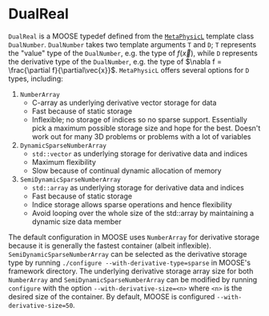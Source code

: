 # DualReal

`DualReal` is a MOOSE typedef defined from the
[`MetaPhysicL`](https://github.com/roystgnr/metaphysicl) template class
`DualNumber`. `DualNumber` takes two template arguments `T` and `D`; `T`
represents the "value" type of the `DualNumber`, e.g. the type of $f(\vec{x})$,
while `D` represents the derivative type of the `DualNumber`, e.g. the type of
$\nabla f = \frac{\partial f}{\partial\vec{x}}$. `MetaPhysicL` offers several
options for `D` types, including:

1. `NumberArray`
    - C-array as underlying derivative vector storage for data
    - Fast because of static storage
    - Inflexible; no storage of indices so no sparse support. Essentially pick a
      maximum possible storage size and hope for the best. Doesn't work out for
      many 3D problems or problems with a lot of variables
2. `DynamicSparseNumberArray`
    - `std::vector` as underlying storage for derivative data and indices
    - Maximum flexibility
    - Slow because of continual dynamic allocation of memory
3. `SemiDynamicSparseNumberArray`
    - `std::array` as underlying storage for derivative data and indices
    - Fast because of static storage
    - Indice storage allows sparse operations and hence flexibility
    - Avoid looping over the whole size of the std::array by
      maintaining a dynamic size data member

The default configuration in MOOSE uses `NumberArray` for derivative storage
because it is generally the fastest container (albeit
inflexible). `SemiDynamicSparseNumberArray` can be selected as the derivative
storage type by running `./configure --with-derivative-type=sparse` in MOOSE's
framework directory. The underlying derivative storage array size for both
`NumberArray` and `SemiDynamicSparseNumberArray` can be modified by running
`configure` with the option `--with-derivative-size=<n>` where `<n>` is the
desired size of the container. By default, MOOSE is configured `--with-derivative-size=50`.

